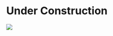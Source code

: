 # Under Construction

![](https://upload.wikimedia.org/wikipedia/commons/d/d9/Under_construction_animated.gif)